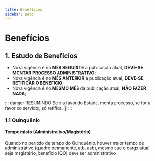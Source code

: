 ```yaml
---
title: Benefícios
sidebar: auto
---
```


# Benefícios


## 1. Estudo de Benefícios

+ Nova vigência é no **MÊS SEGUINTE** a publicação atual, **DEVE-SE MONTAR PROCESSO ADMINISTRATIVO**;
+ Nova vigência é no **MÊS ANTERIOR** a publicação atual, **DEVE-SE RETIFICAR O BENEFÍCIO**;
+ Nova vigência é no **MESMO MÊS** da publicação atual, **NÃO FAZER NADA**;

::: danger RESUMINDO
Se é a favor do Estado, monta processo, se for a favor do servidor, só retifica. :triumph:
:::  

### 1.1 Quinquênio

#### Tempo misto (Administrativo/Magistério)
Quando no período de tempo do Quinquênio, houver maior tempo de administrativo (quadro permanente, atb, asb), mesmo que o cargo atual seja magistério, benefício (QQ) deve ser administrativo.